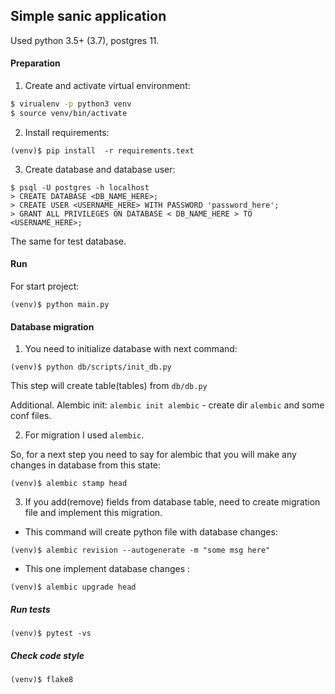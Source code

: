 ## Simple sanic application

Used python 3.5+ (3.7), postgres 11. 

#### Preparation

1. Create and activate virtual environment:

```sh 
$ virualenv -p python3 venv
$ source venv/bin/activate
```

2. Install requirements:
```
(venv)$ pip install  -r requirements.text
```

3. Create database and database user:

```
$ psql -U postgres -h localhost
> CREATE DATABASE <DB_NAME_HERE>;
> CREATE USER <USERNAME_HERE> WITH PASSWORD 'password_here';
> GRANT ALL PRIVILEGES ON DATABASE < DB_NAME_HERE > TO <USERNAME_HERE>;

```

The same for test database.

#### Run

For start project:

```
(venv)$ python main.py
```

#### Database migration
1. You need to initialize database with next command:
```
(venv)$ python db/scripts/init_db.py
```
This step will create table(tables) from `db/db.py`

Additional. Alembic init: 
`alembic init alembic` - create dir `alembic` and some conf files.

2. For migration I used `alembic`. 


So, for a next step you need to say for alembic 
that you will make any changes in database from this state:

```
(venv)$ alembic stamp head
```

3. If you add(remove) fields from database table, 
need to create migration file and implement this migration.
- This command will create python file with database changes:
```
(venv)$ alembic revision --autogenerate -m "some msg here"
```

- This one implement database changes : 

```
(venv)$ alembic upgrade head
```


##### Run tests

```
(venv)$ pytest -vs
```

##### Check code style
```
(venv)$ flake8
```
